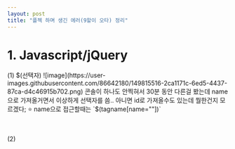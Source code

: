 ```yaml
---
layout: post
title: "플젝 하며 생긴 에러(9할이 오타) 정리"
---
```


# 1. Javascript/jQuery
(1) $(선택자)
![image](https://user-images.githubusercontent.com/86642180/149815516-2ca1171c-6ed5-4437-87ca-d4c46915b702.png)
콘솔이 하나도 안찍혀서 30분 동안 다른걸 봤는데  
name으로 가져올거면서 이상하게 선택자를 씀..  
아니면 id로 가져올수도 있는데 뭘한건지 모르겠다;  
⭐ name으로 접근할때는 `$(tagname[name=""])`

<br>

(2) 

